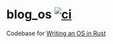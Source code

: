 # blog_os [![ci](https://github.com/YangchenYe323/blog_os/actions/workflows/cargo_test.yml/badge.svg)](https://github.com/YangchenYe323/blog_os/actions/workflows/cargo_test.yml)
Codebase for [Writing an OS in Rust](https://os.phil-opp.com/)
